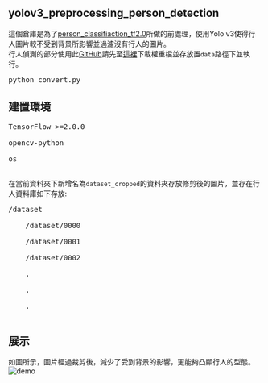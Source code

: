 ## yolov3_preprocessing_person_detection
這個倉庫是為了[person_classifiaction_tf2.0](https://github.com/simon831110/person_classifiaction_tf2.0)所做的前處理，使用Yolo v3使得行人圖片較不受到背景所影響並過濾沒有行人的圖片。<br/>
行人偵測的部分使用此[GitHub](https://github.com/zzh8829/yolov3-tf2)請先至[這裡](https://pjreddie.com/media/files/yolov3.weights)下載權重檔並存放置`data`路徑下並執行。
<pre>
python convert.py
</pre>
## 建置環境
<pre>
TensorFlow >=2.0.0<br/>
opencv-python<br/>
os<br/>
</pre>

在當前資料夾下新增名為`dataset_cropped`的資料夾存放修剪後的圖片，並存在行人資料庫如下存放:
<pre>
/dataset<br />
    /dataset/0000<br />
    /dataset/0001<br />
    /dataset/0002<br />
    .<br />
    .<br />
    .<br />
</pre>
## 展示
如圖所示，圖片經過裁剪後，減少了受到背景的影響，更能夠凸顯行人的型態。<br/>
![demo](https://github.com/simon831110/yolov3_preprocessing_person_detection/blob/main/data/cropped_and_uncropped.jpeg)
